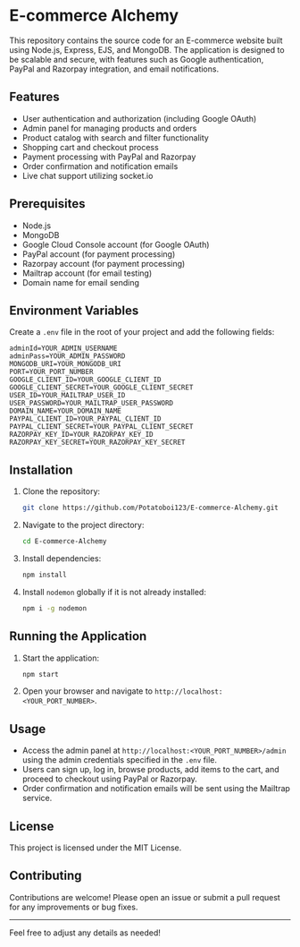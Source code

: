 # E-commerce Alchemy

This repository contains the source code for an E-commerce website built using Node.js, Express, EJS, and MongoDB. The application is designed to be scalable and secure, with features such as Google authentication, PayPal and Razorpay integration, and email notifications.

## Features

- User authentication and authorization (including Google OAuth)
- Admin panel for managing products and orders
- Product catalog with search and filter functionality
- Shopping cart and checkout process
- Payment processing with PayPal and Razorpay
- Order confirmation and notification emails
- Live chat support utilizing socket.io

## Prerequisites

- Node.js
- MongoDB
- Google Cloud Console account (for Google OAuth)
- PayPal account (for payment processing)
- Razorpay account (for payment processing)
- Mailtrap account (for email testing)
- Domain name for email sending

## Environment Variables

Create a `.env` file in the root of your project and add the following fields:

```
adminId=YOUR_ADMIN_USERNAME
adminPass=YOUR_ADMIN_PASSWORD
MONGODB_URI=YOUR_MONGODB_URI
PORT=YOUR_PORT_NUMBER
GOOGLE_CLIENT_ID=YOUR_GOOGLE_CLIENT_ID
GOOGLE_CLIENT_SECRET=YOUR_GOOGLE_CLIENT_SECRET
USER_ID=YOUR_MAILTRAP_USER_ID
USER_PASSWORD=YOUR_MAILTRAP_USER_PASSWORD
DOMAIN_NAME=YOUR_DOMAIN_NAME
PAYPAL_CLIENT_ID=YOUR_PAYPAL_CLIENT_ID
PAYPAL_CLIENT_SECRET=YOUR_PAYPAL_CLIENT_SECRET
RAZORPAY_KEY_ID=YOUR_RAZORPAY_KEY_ID
RAZORPAY_KEY_SECRET=YOUR_RAZORPAY_KEY_SECRET
```

## Installation

1. Clone the repository:

   ```sh
   git clone https://github.com/Potatoboi123/E-commerce-Alchemy.git
   ```

2. Navigate to the project directory:

   ```sh
   cd E-commerce-Alchemy
   ```

3. Install dependencies:

   ```sh
   npm install
   ```

4. Install `nodemon` globally if it is not already installed:

   ```sh
   npm i -g nodemon
   ```

## Running the Application

1. Start the application:

   ```sh
   npm start
   ```

2. Open your browser and navigate to `http://localhost:<YOUR_PORT_NUMBER>`.

## Usage

- Access the admin panel at `http://localhost:<YOUR_PORT_NUMBER>/admin` using the admin credentials specified in the `.env` file.
- Users can sign up, log in, browse products, add items to the cart, and proceed to checkout using PayPal or Razorpay.
- Order confirmation and notification emails will be sent using the Mailtrap service.

## License

This project is licensed under the MIT License.

## Contributing

Contributions are welcome! Please open an issue or submit a pull request for any improvements or bug fixes.

---

Feel free to adjust any details as needed!
